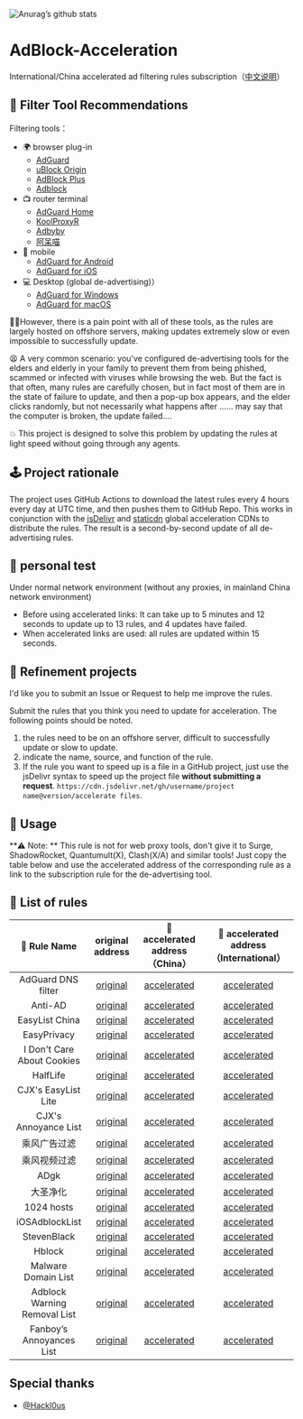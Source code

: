 ![Anurag’s github stats](https://github-readme-stats.vercel.app/api?username=Silentely&show_icons=true&theme=merko)

# AdBlock-Acceleration

International/China accelerated ad filtering rules subscription（[中文说明](https://github.com/Silentely/AdBlock-Acceleration/master/README_CN.md)）

## 🔖 Filter Tool Recommendations

Filtering tools：
* 🌍 browser plug-in
  * [AdGuard](https://adguard.com)
  * [uBlock Origin](https://github.com/gorhill/uBlock)
  * [AdBlock Plus](https://adblockplus.org)
  * [Adblock](https://getadblock.com)
* 📺 router terminal
  * [AdGuard Home](https://adguard.com/zh_cn/adguard-home/overview.html)
  * [KoolProxyR](https://github.com/user1121114685/koolproxyR)
  * [Adbyby](http://www.adbyby.com/)
  * [阿呆喵](http://www.admflt.com)
* 📱 mobile 
  * [AdGuard for Android](https://adguard.com/zh_cn/adguard-android/overview.html)
  * [AdGuard for iOS](https://adguard.com/zh_cn/adguard-ios/overview.html)
* 💻 Desktop (global de-advertising)）
  * [AdGuard for Windows](https://adguard.com/zh_cn/adguard-windows/overview.html)
  * [AdGuard for macOS](https://adguard.com/zh_cn/adguard-mac/overview.html)
  
🙅‍♂️However, there is a pain point with all of these tools, as the rules are largely hosted on offshore servers, making updates extremely slow or even impossible to successfully update.

😫 A very common scenario: you've configured de-advertising tools for the elders and elderly in your family to prevent them from being phished, scammed or infected with viruses while browsing the web. But the fact is that often, many rules are carefully chosen, but in fact most of them are in the state of failure to update, and then a pop-up box appears, and the elder clicks randomly, but not necessarily what happens after ...... may say that the computer is broken, the update failed....

💥 This project is designed to solve this problem by updating the rules at light speed without going through any agents.

## 🕹 Project rationale
The project uses GitHub Actions to download the latest rules every 4 hours every day at UTC time, and then pushes them to GitHub Repo.
This works in conjunction with the [jsDelivr](https://www.jsdelivr.com) and [staticdn](https://raw.staticdn.net) global acceleration CDNs to distribute the rules.
The result is a second-by-second update of all de-advertising rules.

## 🧪 personal test
Under normal network environment (without any proxies, in mainland China network environment)
* Before using accelerated links: It can take up to 5 minutes and 12 seconds to update up to 13 rules, and 4 updates have failed.
* When accelerated links are used: all rules are updated within 15 seconds.

## 🚛 Refinement projects
I'd like you to submit an Issue or Request to help me improve the rules.

Submit the rules that you think you need to update for acceleration. The following points should be noted.

1. the rules need to be on an offshore server, difficult to successfully update or slow to update.
2. indicate the name, source, and function of the rule.
3. If the rule you want to speed up is a file in a GitHub project, just use the jsDelivr syntax to speed up the project file **without submitting a request**.
`https://cdn.jsdelivr.net/gh/username/project name@version/accelerate files`.

## 🍔 Usage
**⚠️ Note: ** This rule is not for web proxy tools, don't give it to Surge, ShadowRocket, Quantumult(X), Clash(X/A) and similar tools!
Just copy the table below and use the accelerated address of the corresponding rule as a link to the subscription rule for the de-advertising tool.

## 📃 List of rules

|  🥑 Rule Name   |    original address  | 🚀 accelerated address（China） | 🚀 accelerated address（International）  |
|  :----:  | :----:  | :----:  | :----:  |
| AdGuard DNS filter | [original](https://adguardteam.github.io/AdGuardSDNSFilter/Filters/filter.txt) | [accelerated](https://raw.staticdn.net/Silentely/AdBlock-Acceleration/master/AdGuard_Simplified_Domain_Names_Filter.txt) | [accelerated](https://cdn.jsdelivr.net/gh/Silentely/AdBlock-Acceleration/AdGuard_Simplified_Domain_Names_Filter.txt) |
| Anti-AD | [original](https://anti-ad.net/easylist.txt) | [accelerated](https://raw.staticdn.net/Silentely/AdBlock-Acceleration/master/Anti_AD_Easylist.txt) | [accelerated](https://cdn.jsdelivr.net/gh/Silentely/AdBlock-Acceleration/Anti_AD_Easylist.txt) |
| EasyList China | [original](https://easylist-downloads.adblockplus.org/easylistchina.txt) | [accelerated](https://raw.staticdn.net/Silentely/AdBlock-Acceleration/master/EasyList_China.txt) | [accelerated](https://cdn.jsdelivr.net/gh/Silentely/AdBlock-Acceleration/EasyList_China.txt) |
| EasyPrivacy | [original](https://easylist-downloads.adblockplus.org/easyprivacy.txt) | [accelerated](https://raw.staticdn.net/Silentely/AdBlock-Acceleration/master/EasyPrivacy.txt) | [accelerated](https://cdn.jsdelivr.net/gh/Silentely/AdBlock-Acceleration/EasyPrivacy.txt) |
| I Don't Care About Cookies | [original](https://www.i-dont-care-about-cookies.eu/abp) | [accelerated](https://raw.staticdn.net/Silentely/AdBlock-Acceleration/master/I_dont_care_about_cookies.txt) | [accelerated](https://cdn.jsdelivr.net/gh/Silentely/AdBlock-Acceleration/I_dont_care_about_cookies.txt) |
| HalfLife | [original](https://raw.githubusercontent.com/o0HalfLife0o/list/master/ad.txt) | [accelerated](https://raw.staticdn.net/Silentely/AdBlock-Acceleration/master/HalfLife.txt) | [accelerated](https://cdn.jsdelivr.net/gh/Silentely/AdBlock-Acceleration/HalfLife.txt ) |
| CJX's EasyList Lite | [original](https://raw.githubusercontent.com/cjx82630/cjxlist/master/cjxlist.txt) | [accelerated](https://raw.staticdn.net/Silentely/AdBlock-Acceleration/master/CJX's_EasyList_Lite.txt) | [accelerated](https://cdn.jsdelivr.net/gh/Silentely/AdBlock-Acceleration/CJX's_EasyList_Lite.txt) |
| CJX's Annoyance List | [original](https://raw.githubusercontent.com/cjx82630/cjxlist/master/cjx-annoyance.txt) | [accelerated](https://raw.staticdn.net/Silentely/AdBlock-Acceleration/master/CJX's_Annoyance_List.txt) | [accelerated](https://cdn.jsdelivr.net/gh/Silentely/AdBlock-Acceleration/CJX's_Annoyance_List.txt) |
| 乘风广告过滤 | [original](https://gitee.com/xinggsf/Adblock-Rule/raw/master/rule.txt) | [accelerated](https://raw.staticdn.net/Silentely/AdBlock-Acceleration/master/Xinggsf_rule.txt) | [accelerated](https://cdn.jsdelivr.net/gh/Silentely/AdBlock-Acceleration/Xinggsf_rule.txt) |
| 乘风视频过滤 | [original](https://gitee.com/xinggsf/Adblock-Rule/raw/master/mv.txt) | [accelerated](https://raw.staticdn.net/Silentely/AdBlock-Acceleration/master/Xinggsf_mv.txt) | [accelerated](https://cdn.jsdelivr.net/gh/Silentely/AdBlock-Acceleration/Xinggsf_mv.txt) |
| ADgk | [original](https://gitee.com/banbendalao/adguard/raw/master/ADgk.txt) | [accelerated](https://raw.staticdn.net/Silentely/AdBlock-Acceleration/master/ADgk.txt) | [accelerated](https://cdn.jsdelivr.net/gh/Silentely/AdBlock-Acceleration/ADgk.txt) |
| 大圣净化 | [original](https://raw.githubusercontent.com/jdlingyu/ad-wars/master/hosts) | [accelerated](https://raw.staticdn.net/Silentely/AdBlock-Acceleration/master/ds_hosts.txt) | [accelerated](https://cdn.jsdelivr.net/gh/Silentely/AdBlock-Acceleration/ds_hosts.txt) |
| 1024 hosts | [original](https://raw.githubusercontent.com/Goooler/1024_hosts/master/hosts) | [accelerated](https://raw.staticdn.net/Silentely/AdBlock-Acceleration/master/1024_hosts.txt) | [accelerated](https://cdn.jsdelivr.net/gh/Silentely/AdBlock-Acceleration/1024_hosts.txt) |
| iOSAdblockList | [original](https://raw.githubusercontent.com/BlackJack8/iOSAdblockList/master/iPv4Hosts.txt) | [accelerated](https://raw.staticdn.net/Silentely/AdBlock-Acceleration/master/iPv4_hosts.txt) | [accelerated](https://cdn.jsdelivr.net/gh/Silentely/AdBlock-Acceleration/iPv4_hosts.txt) |
| StevenBlack | [original](https://raw.githubusercontent.com/StevenBlack/hosts/master/hosts) | [accelerated](https://raw.staticdn.net/Silentely/AdBlock-Acceleration/master/Steven_hosts) | [accelerated](https://cdn.jsdelivr.net/gh/Silentely/AdBlock-Acceleration/Steven_hosts) |
| Hblock | [original](https://hblock.molinero.dev/hosts) | [accelerated](https://raw.staticdn.net/Silentely/AdBlock-Acceleration/master/Hblock_hosts) | [accelerated](https://cdn.jsdelivr.net/gh/Silentely/AdBlock-Acceleration/Hblock_hosts) |
| Malware Domain List | [original](https://www.malwaredomainlist.com/hostslist/hosts.txt) | [accelerated](https://raw.staticdn.net/Silentely/AdBlock-Acceleration/master/Malware_host.txt) | [accelerated](https://cdn.jsdelivr.net/gh/Silentely/AdBlock-Acceleration/Malware_hosts.txt) |
| Adblock Warning Removal List | [original](https://easylist-downloads.adblockplus.org/antiadblockfilters.txt) | [accelerated](https://raw.staticdn.net/Silentely/AdBlock-Acceleration/master/antiadblockfilters.txt) | [accelerated](https://cdn.jsdelivr.net/gh/Silentely/AdBlock-Acceleration/antiadblockfilters.txt) |
| Fanboy’s Annoyances List | [original](https://easylist-downloads.adblockplus.org/fanboy-annoyance.txt) | [accelerated](https://raw.staticdn.net/Silentely/AdBlock-Acceleration/master/fanboy-annoyance.txt) | [accelerated](https://cdn.jsdelivr.net/gh/Silentely/AdBlock-Acceleration/fanboy-annoyance.txt) |


##    Special thanks

* [@Hackl0us](https://github.com/Hackl0us)






